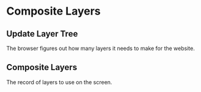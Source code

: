 # Composite Layers

## Update Layer Tree

The browser figures out how many layers it needs to make for the website.

## Composite Layers

 The record of layers to use on the screen.
